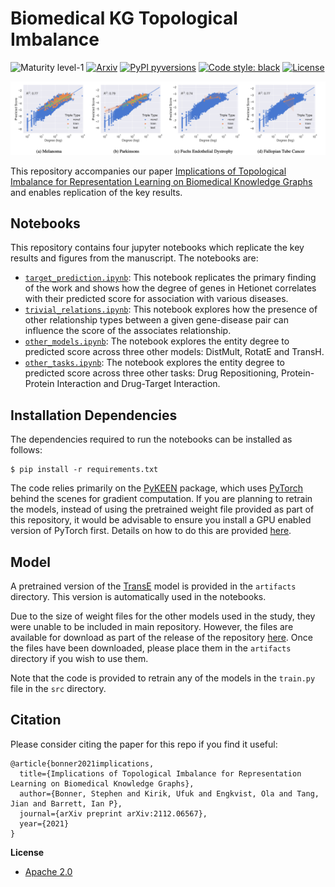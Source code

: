 # Biomedical KG Topological Imbalance

![Maturity level-1](https://img.shields.io/badge/Maturity%20Level-ML--1-yellow)
[![Arxiv](https://img.shields.io/badge/ArXiv-2112.06567-orange.svg)](https://arxiv.org/abs/2112.06567)
[![PyPI pyversions](https://img.shields.io/pypi/pyversions/pykeen)](https://img.shields.io/pypi/pyversions/pykeen)
[![Code style: black](https://img.shields.io/badge/code%20style-black-000000.svg)](https://github.com/psf/black)
[![License](https://img.shields.io/badge/License-Apache_2.0-blue.svg)](https://opensource.org/licenses/Apache-2.0)

<p align="center">
  <img width="800" src="https://github.com/AstraZeneca/biomedical-kg-topological-imbalance/raw/master/result.png">
</p>

This repository accompanies our paper [Implications of Topological Imbalance for Representation Learning on Biomedical Knowledge Graphs](https://arxiv.org/abs/2112.06567) and enables replication of the key results.

## Notebooks

This repository contains four jupyter notebooks which replicate the key results and figures from the manuscript. The notebooks are:

- [`target_prediction.ipynb`](target_prediction.ipynb): This notebook replicates the primary finding of the work and shows how the degree of genes in Hetionet correlates with their predicted score for association with various diseases.
- [`trivial_relations.ipynb`](trivial_relations.ipynb): This notebook explores how the presence of other relationship types between a given gene-disease pair can influence the score of the associates relationship.
- [`other_models.ipynb`](other_models.ipynb): The notebook explores the entity degree to predicted score across three other models: DistMult, RotatE and TransH.
- [`other_tasks.ipynb`](other_tasks.ipynb): The notebook explores the entity degree to predicted score across three other tasks: Drug Repositioning, Protein-Protein Interaction and Drug-Target Interaction.

## Installation Dependencies

The dependencies required to run the notebooks can be installed as follows:

```shell
$ pip install -r requirements.txt
```

The code relies primarily on the [PyKEEN](https://github.com/pykeen/pykeen) package, which uses [PyTorch](https://pytorch.org/) behind the scenes for gradient computation. If you are planning to retrain the models, instead of using the pretrained weight file provided as part of this repository, it would be advisable to ensure you install a GPU enabled version of PyTorch first. Details on how to do this are provided [here](https://pytorch.org/get-started/locally/).

## Model

A pretrained version of the [TransE](https://proceedings.neurips.cc/paper/2013/file/1cecc7a77928ca8133fa24680a88d2f9-Paper.pdf) model is provided in the `artifacts` directory. This version is automatically used in the notebooks.

Due to the size of weight files for the other models used in the study, they were unable to be included in main repository. However, the files are available for download as part of the release of the repository [here](https://github.com/AstraZeneca/biomedical-kg-topological-imbalance/releases/tag/0.2.0). Once the files have been downloaded, please place them in the `artifacts` directory if you wish to use them.

Note that the code is provided to retrain any of the models in the `train.py` file in the `src` directory.

## Citation

Please consider citing the paper for this repo if you find it useful:

```
@article{bonner2021implications,
  title={Implications of Topological Imbalance for Representation Learning on Biomedical Knowledge Graphs},
  author={Bonner, Stephen and Kirik, Ufuk and Engkvist, Ola and Tang, Jian and Barrett, Ian P},
  journal={arXiv preprint arXiv:2112.06567},
  year={2021}
}
```

**License**

- [Apache 2.0](https://github.com/AstraZeneca/awesome-drug-discovery-knowledge-graphs/blob/master/LICENSE)
